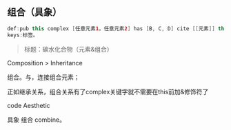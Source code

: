 ## 组合（具象）

```java
def:pub this complex [任意元素1，任意元素2] has [B, C, D] cite [[元素]] throw [父元素/子元素]
keys:标签。
```

> 标题：碳水化合物（元素&组合）

Composition > Inheritance

组合。与，连接组合元素；

正如继承关系，组合关系有了complex关键字就不需要在this前加&修饰符了

code Aesthetic


具象 组合 combine。
